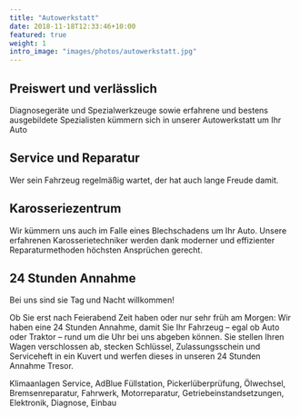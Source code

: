 ```yaml
---
title: "Autowerkstatt"
date: 2018-11-18T12:33:46+10:00
featured: true
weight: 1
intro_image: "images/photos/autowerkstatt.jpg"
---
```


## Preiswert und verlässlich

Diagnosegeräte und Spezialwerkzeuge sowie erfahrene und bestens ausgebildete Spezialisten kümmern sich in unserer Autowerkstatt um Ihr Auto

## Service und Reparatur

Wer sein Fahrzeug regelmäßig wartet, der hat auch lange Freude damit.

## Karosseriezentrum

Wir kümmern uns auch im Falle eines Blechschadens um Ihr Auto. Unsere erfahrenen Karosserietechniker werden dank moderner und effizienter Reparaturmethoden höchsten Ansprüchen gerecht.

## 24 Stunden Annahme

Bei uns sind sie Tag und Nacht willkommen!

Ob Sie erst nach Feierabend Zeit haben oder nur sehr früh am Morgen: Wir haben eine 24 Stunden Annahme, damit Sie Ihr Fahrzeug – egal ob Auto oder Traktor – rund um die Uhr bei uns abgeben können. Sie stellen Ihren Wagen verschlossen ab, stecken Schlüssel, Zulassungsschein und Serviceheft in ein Kuvert und werfen dieses in unseren 24 Stunden Annahme Tresor.

Klimaanlagen Service, AdBlue Füllstation, Pickerlüberprüfung, Ölwechsel, Bremsenreparatur, Fahrwerk, Motorreparatur, Getriebeinstandsetzungen, Elektronik, Diagnose, Einbau